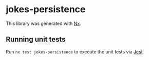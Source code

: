 # jokes-persistence

This library was generated with [Nx](https://nx.dev).

## Running unit tests

Run `nx test jokes-persistence` to execute the unit tests via [Jest](https://jestjs.io).
